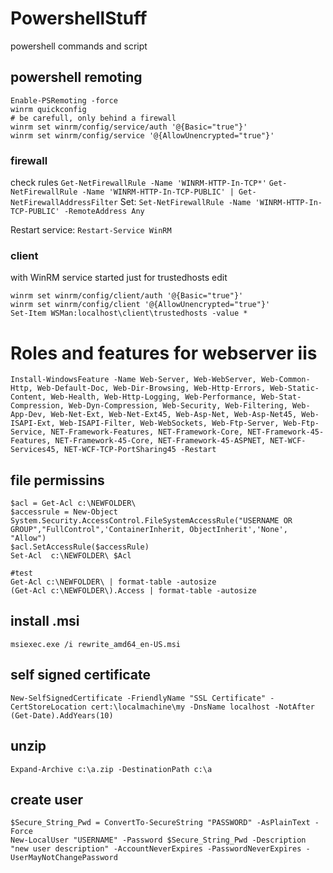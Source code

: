 # PowershellStuff
powershell commands and script



## powershell remoting

```
Enable-PSRemoting -force
winrm quickconfig
# be carefull, only behind a firewall
winrm set winrm/config/service/auth '@{Basic="true"}'
winrm set winrm/config/service '@{AllowUnencrypted="true"}'
```


### firewall
check rules 
`Get-NetFirewallRule -Name 'WINRM-HTTP-In-TCP*'`
`Get-NetFirewallRule -Name 'WINRM-HTTP-In-TCP-PUBLIC' | Get-NetFirewallAddressFilter`
Set: `Set-NetFirewallRule -Name 'WINRM-HTTP-In-TCP-PUBLIC' -RemoteAddress Any`

Restart service: `Restart-Service WinRM`

### client
with WinRM service started just for trustedhosts edit

```
winrm set winrm/config/client/auth '@{Basic="true"}'
winrm set winrm/config/client '@{AllowUnencrypted="true"}'
Set-Item WSMan:localhost\client\trustedhosts -value *
```

# Roles and features for webserver iis

```
Install-WindowsFeature -Name Web-Server, Web-WebServer, Web-Common-Http, Web-Default-Doc, Web-Dir-Browsing, Web-Http-Errors, Web-Static-Content, Web-Health, Web-Http-Logging, Web-Performance, Web-Stat-Compression, Web-Dyn-Compression, Web-Security, Web-Filtering, Web-App-Dev, Web-Net-Ext, Web-Net-Ext45, Web-Asp-Net, Web-Asp-Net45, Web-ISAPI-Ext, Web-ISAPI-Filter, Web-WebSockets, Web-Ftp-Server, Web-Ftp-Service, NET-Framework-Features, NET-Framework-Core, NET-Framework-45-Features, NET-Framework-45-Core, NET-Framework-45-ASPNET, NET-WCF-Services45, NET-WCF-TCP-PortSharing45 -Restart
``` 


## file permissins
```
$acl = Get-Acl c:\NEWFOLDER\
$accessrule = New-Object System.Security.AccessControl.FileSystemAccessRule("USERNAME OR GROUP","FullControl",'ContainerInherit, ObjectInherit','None', "Allow")
$acl.SetAccessRule($accessRule)
Set-Acl  c:\NEWFOLDER\ $Acl

#test
Get-Acl c:\NEWFOLDER\ | format-table -autosize
(Get-Acl c:\NEWFOLDER\).Access | format-table -autosize
```

## install .msi
 
```
msiexec.exe /i rewrite_amd64_en-US.msi
```


## self signed certificate
```
New-SelfSignedCertificate -FriendlyName "SSL Certificate" -CertStoreLocation cert:\localmachine\my -DnsName localhost -NotAfter (Get-Date).AddYears(10)
```



## unzip

```
Expand-Archive c:\a.zip -DestinationPath c:\a
```

## create user
```
$Secure_String_Pwd = ConvertTo-SecureString "PASSWORD" -AsPlainText -Force
New-LocalUser "USERNAME" -Password $Secure_String_Pwd -Description "new user description" -AccountNeverExpires -PasswordNeverExpires -UserMayNotChangePassword
```

